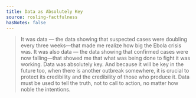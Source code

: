 ```yaml
---
title: Data as Absolutely Key
source: rosling-factfulness
hasNotes: false
---
```


> It was data — the data showing that suspected cases were doubling every three weeks—that made me realize how big the Ebola crisis was. It was also data — the data showing that confirmed cases were now falling—that showed me that what was being done to fight it was working. Data was absolutely key. And because it will be key in the future too, when there is another outbreak somewhere, it is crucial to protect its credibility and the credibility of those who produce it. Data must be used to tell the truth, not to call to action, no matter how noble the intentions.

